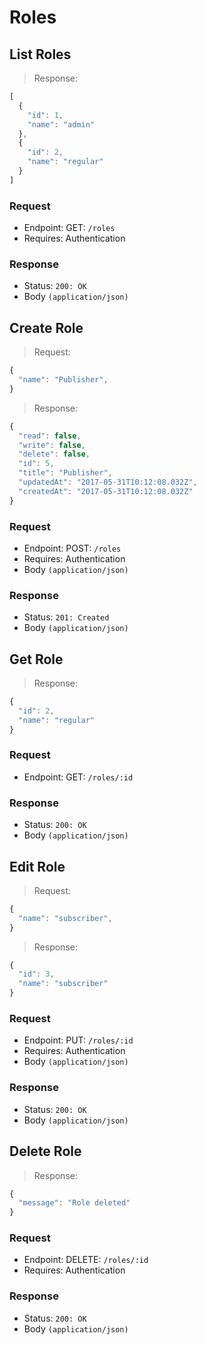 # Roles

## List Roles
> Response:

```javascript
[
  {
    "id": 1,
    "name": "admin"
  },
  {
    "id": 2,
    "name": "regular"
  }
]
```

### Request
- Endpoint: GET: `/roles`
- Requires: Authentication

### Response
- Status: `200: OK`
- Body `(application/json)`



## Create Role

> Request:

```javascript
{
  "name": "Publisher",
}
```

> Response:

```javascript
{
  "read": false,
  "write": false,
  "delete": false,
  "id": 5,
  "title": "Publisher",
  "updatedAt": "2017-05-31T10:12:08.032Z",
  "createdAt": "2017-05-31T10:12:08.032Z"
}
```

### Request
- Endpoint: POST: `/roles`
- Requires: Authentication
- Body `(application/json)`


### Response
- Status: `201: Created`
- Body `(application/json)`


## Get Role

> Response:

```javascript
{
  "id": 2,
  "name": "regular"
}
```

### Request
- Endpoint: GET: `/roles/:id`

### Response
- Status: `200: OK`
- Body `(application/json)`


## Edit Role

> Request:

```javascript
{
  "name": "subscriber",
}
```

> Response:

```javascript
{
  "id": 3,
  "name": "subscriber"
}
```

### Request
- Endpoint: PUT: `/roles/:id`
- Requires: Authentication
- Body `(application/json)`

### Response
- Status: `200: OK`
- Body `(application/json)`


## Delete Role

> Response:

```javascript
{
  "message": "Role deleted"
}
```

### Request
- Endpoint: DELETE: `/roles/:id`
- Requires: Authentication

### Response
- Status: `200: OK`
- Body `(application/json)`